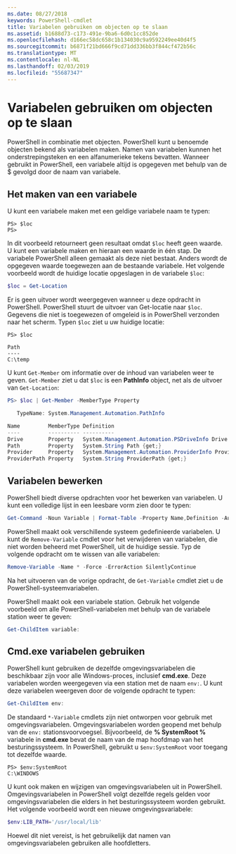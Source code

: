 ```yaml
---
ms.date: 08/27/2018
keywords: PowerShell-cmdlet
title: Variabelen gebruiken om objecten op te slaan
ms.assetid: b1688d73-c173-491e-9ba6-6d0c1cc852de
ms.openlocfilehash: d166ec58dc658c1b134030c9a9592249ee40d4f5
ms.sourcegitcommit: b6871f21bd666f9cd71dd336bb3f844cf472b56c
ms.translationtype: MT
ms.contentlocale: nl-NL
ms.lasthandoff: 02/03/2019
ms.locfileid: "55687347"
---
```

# <a name="using-variables-to-store-objects"></a>Variabelen gebruiken om objecten op te slaan

PowerShell in combinatie met objecten. PowerShell kunt u benoemde objecten bekend als variabelen maken.
Namen van variabelen kunnen het onderstrepingsteken en een alfanumerieke tekens bevatten. Wanneer gebruikt in PowerShell, een variabele altijd is opgegeven met behulp van de \$ gevolgd door de naam van variabele.

## <a name="creating-a-variable"></a>Het maken van een variabele

U kunt een variabele maken met een geldige variabele naam te typen:

```
PS> $loc
PS>
```

In dit voorbeeld retourneert geen resultaat omdat `$loc` heeft geen waarde. U kunt een variabele maken en hieraan een waarde in één stap. De variabele PowerShell alleen gemaakt als deze niet bestaat.
Anders wordt de opgegeven waarde toegewezen aan de bestaande variabele. Het volgende voorbeeld wordt de huidige locatie opgeslagen in de variabele `$loc`:

```powershell
$loc = Get-Location
```

Er is geen uitvoer wordt weergegeven wanneer u deze opdracht in PowerShell. PowerShell stuurt de uitvoer van Get-locatie naar `$loc`. Gegevens die niet is toegewezen of omgeleid is in PowerShell verzonden naar het scherm. Typen `$loc` ziet u uw huidige locatie:

```
PS> $loc

Path
----
C:\temp
```

U kunt `Get-Member` om informatie over de inhoud van variabelen weer te geven. `Get-Member` ziet u dat `$loc` is een **PathInfo** object, net als de uitvoer van `Get-Location`:

```powershell
PS> $loc | Get-Member -MemberType Property

   TypeName: System.Management.Automation.PathInfo

Name         MemberType Definition
----         ---------- ----------
Drive        Property   System.Management.Automation.PSDriveInfo Drive {get;}
Path         Property   System.String Path {get;}
Provider     Property   System.Management.Automation.ProviderInfo Provider {...
ProviderPath Property   System.String ProviderPath {get;}
```

## <a name="manipulating-variables"></a>Variabelen bewerken

PowerShell biedt diverse opdrachten voor het bewerken van variabelen. U kunt een volledige lijst in een leesbare vorm zien door te typen:

```powershell
Get-Command -Noun Variable | Format-Table -Property Name,Definition -AutoSize -Wrap
```

PowerShell maakt ook verschillende systeem gedefinieerde variabelen. U kunt de `Remove-Variable` cmdlet voor het verwijderen van variabelen, die niet worden beheerd met PowerShell, uit de huidige sessie. Typ de volgende opdracht om te wissen van alle variabelen:

```powershell
Remove-Variable -Name * -Force -ErrorAction SilentlyContinue
```

Na het uitvoeren van de vorige opdracht, de `Get-Variable` cmdlet ziet u de PowerShell-systeemvariabelen.

PowerShell maakt ook een variabele station. Gebruik het volgende voorbeeld om alle PowerShell-variabelen met behulp van de variabele station weer te geven:

```powershell
Get-ChildItem variable:
```

## <a name="using-cmdexe-variables"></a>Cmd.exe variabelen gebruiken

PowerShell kunt gebruiken de dezelfde omgevingsvariabelen die beschikbaar zijn voor alle Windows-proces, inclusief **cmd.exe**. Deze variabelen worden weergegeven via een station met de naam `env:`. U kunt deze variabelen weergeven door de volgende opdracht te typen:

```powershell
Get-ChildItem env:
```

De standaard `*-Variable` cmdlets zijn niet ontworpen voor gebruik met omgevingsvariabelen. Omgevingsvariabelen worden geopend met behulp van de `env:` stationsvoorvoegsel. Bijvoorbeeld, de **% SystemRoot %** variabele in **cmd.exe** bevat de naam van de map hoofdmap van het besturingssysteem. In PowerShell, gebruikt u `$env:SystemRoot` voor toegang tot dezelfde waarde.

```
PS> $env:SystemRoot
C:\WINDOWS
```

U kunt ook maken en wijzigen van omgevingsvariabelen uit in PowerShell. Omgevingsvariabelen in PowerShell volgt dezelfde regels gelden voor omgevingsvariabelen die elders in het besturingssysteem worden gebruikt. Het volgende voorbeeld wordt een nieuwe omgevingsvariabele:

```powershell
$env:LIB_PATH='/usr/local/lib'
```

Hoewel dit niet vereist, is het gebruikelijk dat namen van omgevingsvariabelen gebruiken alle hoofdletters.
